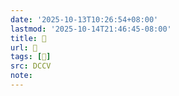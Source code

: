 ```yaml
---
date: '2025-10-13T10:26:54+08:00'
lastmod: '2025-10-14T21:46:45-08:00'
title: 􄓃
url: 􄓃
tags: [𣖸]
src: DCCV
note:
---
```

